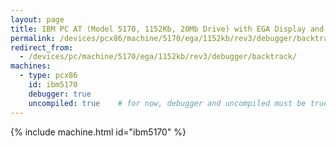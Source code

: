 ```yaml
---
layout: page
title: IBM PC AT (Model 5170, 1152Kb, 20Mb Drive) with EGA Display and Debugger
permalink: /devices/pcx86/machine/5170/ega/1152kb/rev3/debugger/backtrack/
redirect_from:
  - /devices/pc/machine/5170/ega/1152kb/rev3/debugger/backtrack/
machines:
  - type: pcx86
    id: ibm5170
    debugger: true
    uncompiled: true	# for now, debugger and uncompiled must be true to enable BACKTRACK support
---
```


{% include machine.html id="ibm5170" %}
